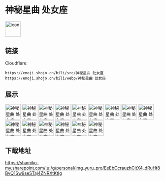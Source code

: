 # 神秘星曲 处女座
<img src="https://emoji.shojo.cn/bili/src/神秘星曲 处女座/icon.png" width="50" height="50" alt="icon">

## 链接
Cloudflare:
```
https://emoji.shojo.cn/bili/src/神秘星曲 处女座
https://emoji.shojo.cn/bili/webp/神秘星曲 处女座
```
## 展示
<img src="https://emoji.shojo.cn/bili/src/神秘星曲 处女座/神秘星曲 处女座-是我啦.png" width="50" height="50" alt="神秘星曲 处女座-是我啦">
<img src="https://emoji.shojo.cn/bili/src/神秘星曲 处女座/神秘星曲 处女座-录取吧.png" width="50" height="50" alt="神秘星曲 处女座-录取吧">
<img src="https://emoji.shojo.cn/bili/src/神秘星曲 处女座/神秘星曲 处女座-别爱我.png" width="50" height="50" alt="神秘星曲 处女座-别爱我">
<img src="https://emoji.shojo.cn/bili/src/神秘星曲 处女座/神秘星曲 处女座-上岸成功.png" width="50" height="50" alt="神秘星曲 处女座-上岸成功">
<img src="https://emoji.shojo.cn/bili/src/神秘星曲 处女座/神秘星曲 处女座-金榜题名.png" width="50" height="50" alt="神秘星曲 处女座-金榜题名">
<img src="https://emoji.shojo.cn/bili/src/神秘星曲 处女座/神秘星曲 处女座-打扫卫生.png" width="50" height="50" alt="神秘星曲 处女座-打扫卫生">
<img src="https://emoji.shojo.cn/bili/src/神秘星曲 处女座/神秘星曲 处女座-嗯？.png" width="50" height="50" alt="神秘星曲 处女座-嗯？">
<img src="https://emoji.shojo.cn/bili/src/神秘星曲 处女座/神秘星曲 处女座-看看脑子.png" width="50" height="50" alt="神秘星曲 处女座-看看脑子">
<img src="https://emoji.shojo.cn/bili/src/神秘星曲 处女座/神秘星曲 处女座-完美.png" width="50" height="50" alt="神秘星曲 处女座-完美">
<img src="https://emoji.shojo.cn/bili/src/神秘星曲 处女座/神秘星曲 处女座-审视.png" width="50" height="50" alt="神秘星曲 处女座-审视">
<img src="https://emoji.shojo.cn/bili/src/神秘星曲 处女座/神秘星曲 处女座-处女星人.png" width="50" height="50" alt="神秘星曲 处女座-处女星人">
<img src="https://emoji.shojo.cn/bili/src/神秘星曲 处女座/神秘星曲 处女座-玫瑰.png" width="50" height="50" alt="神秘星曲 处女座-玫瑰">
<img src="https://emoji.shojo.cn/bili/src/神秘星曲 处女座/神秘星曲 处女座-上升处女.png" width="50" height="50" alt="神秘星曲 处女座-上升处女">
<img src="https://emoji.shojo.cn/bili/src/神秘星曲 处女座/神秘星曲 处女座-鞠躬.png" width="50" height="50" alt="神秘星曲 处女座-鞠躬">
<img src="https://emoji.shojo.cn/bili/src/神秘星曲 处女座/神秘星曲 处女座-处女星.png" width="50" height="50" alt="神秘星曲 处女座-处女星">

## 下载地址

https://shamiko-my.sharepoint.com/:u:/g/personal/img_yuru_pro/EeEbCcrauzhCltX4_dRuHt8ByQ1Sw9seSTaj4ZNRXtKtIg